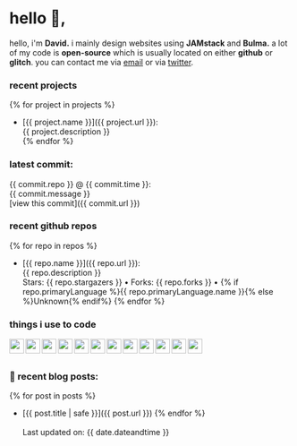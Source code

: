 # hello 👋,
hello, i'm <b>David.</b> i mainly design websites using **JAMstack** and **Bulma.** 
a lot of my code is **open-source** which is usually located on either **github** or **glitch**.
you can contact me via [email](mailto:aboutdavid@pm.me) or via [twitter](https://twitter.com/@UpscaleDavid).

### recent projects
{% for project in projects %}
- [{{ project.name }}]({{ project.url }}):<br>
{{ project.description }}<br>
{% endfor %}

### latest commit:
{{ commit.repo }} @ {{ commit.time }}:<br>
{{ commit.message }}<br>
[view this commit]({{ commit.url }})

### recent github repos
{% for repo in repos %}
- [{{ repo.name }}]({{ repo.url }}):<br>
{{ repo.description }}<br>
Stars: {{ repo.stargazers }} • Forks: {{ repo.forks }} • {% if repo.primaryLanguage %}{{ repo.primaryLanguage.name }}{% else %}Unknown{% endif%}
{% endfor %}

### things i use to code
<img src="{{ icons.html }}" align="left" width="26px">
<img src="{{ icons.css }}" align="left" width="26px">
<img src="{{ icons.javascript }}" align="left" width="26px">
<img src="{{ icons.nodejs }}" align="left" width="26px">
<img src="{{ icons.php }}" align="left" width="26px">
<img src="{{ icons.sass }}" align="left" width="26px">
<img src="{{ icons.github }}" align="left" width="26px">
<img src="{{ icons.git }}" align="left" width="26px">
<img src="{{ icons.gitlab }}" align="left" width="26px">
<img src="{{ icons.npm }}" align="left" width="26px">
<img src="{{ icons.atomeditor }}" align="left" width="26px">
<img src="{{ icons.notepadplusplus }}" align="left" width="26px">
<br><br>

### 📰 recent blog posts:
{% for post in posts %}
- [{{ post.title | safe }}]({{ post.url }})
{% endfor %}
<br><br>
Last updated on: {{ date.dateandtime }}
